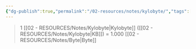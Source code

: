 ```yaml
---
{"dg-publish":true,"permalink":"/02-resources/notes/kylobyte/","tags":["#mathe/binärzahlen"],"noteIcon":"","updated":"2025-09-05T10:12:30.000+02:00"}
---
```


>1 [[02 - RESOURCES/Notes/Kylobyte\|Kylobyte]] ([[02 - RESOURCES/Notes/Kylobyte\|KB]]) = 1.000 [[02 - RESOURCES/Notes/Byte\|Byte]]